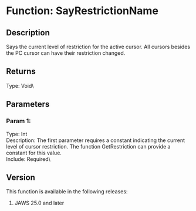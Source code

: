 # Function: SayRestrictionName

## Description

Says the current level of restriction for the active cursor. All cursors
besides the PC cursor can have their restriction changed.

## Returns

Type: Void\

## Parameters

### Param 1:

Type: Int\
Description: The first parameter requires a constant indicating the
current level of cursor restriction. The function GetRestriction can
provide a constant for this value.\
Include: Required\

## Version

This function is available in the following releases:

1.  JAWS 25.0 and later
